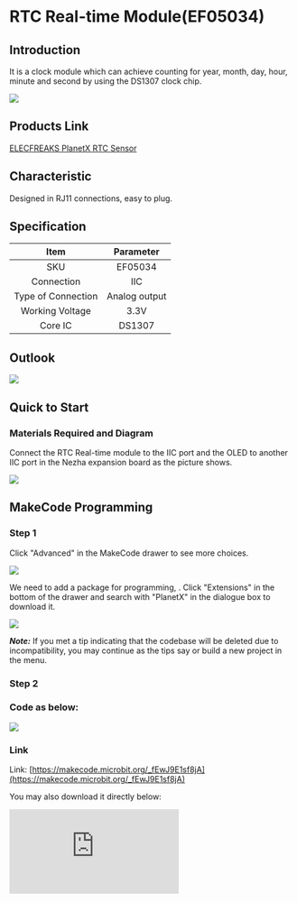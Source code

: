 # RTC Real-time Module(EF05034)

## Introduction

It is a clock module which can achieve counting for year, month, day, hour, minute and second by using the DS1307 clock chip.

![](https://wiki-media-ef.oss-cn-hongkong.aliyuncs.com//images/05034_01.png)

## Products Link

[ELECFREAKS PlanetX RTC Sensor](https://shop.elecfreaks.com/products/elecfreaks-planetx-rtc-sensor?_pos=1&_sid=71df22303&_ss=r)

## Characteristic


 Designed in RJ11 connections, easy to plug.

## Specification


Item | Parameter
:-: | :-:
SKU|EF05034
Connection|IIC
Type of Connection|Analog output
Working Voltage|3.3V
Core IC|DS1307


## Outlook



![](https://wiki-media-ef.oss-cn-hongkong.aliyuncs.com//images/05034_02.png)

## Quick to Start


### Materials Required and Diagram

 Connect the RTC Real-time module to the IIC port and the OLED to another IIC port in the Nezha expansion board as the picture shows.


![](https://wiki-media-ef.oss-cn-hongkong.aliyuncs.com//images/05034_03.png)



## MakeCode Programming


### Step 1

Click "Advanced" in the MakeCode drawer to see more choices.

![](https://wiki-media-ef.oss-cn-hongkong.aliyuncs.com//images/05001_04.png)

We need to add a package for programming, . Click "Extensions" in the bottom of the drawer and search with "PlanetX" in the dialogue box to download it.

![](https://wiki-media-ef.oss-cn-hongkong.aliyuncs.com//images/05001_05.png)

***Note:*** If you met a tip indicating that the codebase will be deleted due to incompatibility, you may continue as the tips say or build a new project in the menu.

### Step 2

### Code as below:

![](https://wiki-media-ef.oss-cn-hongkong.aliyuncs.com//images/05034_06.png)


### Link
Link: [https://makecode.microbit.org/_fEwJ9E1sf8jA](https://makecode.microbit.org/_fEwJ9E1sf8jA)

You may also download it directly below:


<div
    style={{
        position: 'relative',
        paddingBottom: '60%',
        overflow: 'hidden',
    }}
>
    <iframe
        src="https://makecode.microbit.org/_fEwJ9E1sf8jA"
        frameborder="0"
        sandbox="allow-popups allow-forms allow-scripts allow-same-origin"
        style={{
            position: 'absolute',
            width: '100%',
            height: '100%',
        }}
    />
</div>


### Result
 The seconds read by the RTC Real-time module displays on the OLED screen.

## Python Programming


### Step 1

Download the package and unzip it: [PlanetX_MicroPython](https://github.com/lionyhw/PlanetX_MicroPython/archive/master.zip)

Go to  [Python editor](https://python.microbit.org/v/2.0)

![](https://wiki-media-ef.oss-cn-hongkong.aliyuncs.com//images/05001_07.png)

We need to add ds1370.py for programming. Click "Load/Save" and then click "Show Files (1)" to see more choices, click "Add file" to add ds1370.py from the unzipped package of PlanetX_MicroPython.

![](https://wiki-media-ef.oss-cn-hongkong.aliyuncs.com//images/05001_08.png)
![](https://wiki-media-ef.oss-cn-hongkong.aliyuncs.com//images/05001_09.png)
![](https://wiki-media-ef.oss-cn-hongkong.aliyuncs.com//images/05034_10.png)

### Step 2

### Reference

```
from microbit import *
from ds1307 import *

ds1307 = DS1307()
ds1307.Second(second=0)
while True:
    display.scroll(ds1307.Second())
```


### Result
 The seconds read by the RTC Real-time module displays on the micro:bit.

## Relevant File


## Technique File
